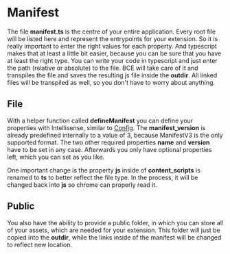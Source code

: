 # Manifest

The file **manifest.ts** is the centre of your entire application.
Every root file will be listed here and represent the entrypoints for your extension.
So it is really important to enter the right values for each property.
And typescript makes that at least a little bit easier, because you can be sure that you have at least the right type.
You can write your code in typescript and just enter the path (relative or absolute) to the file.
BCE will take care of it and transpiles the file and saves the resulting js file inside the **outdir**.
All linked files will be transpiled as well, so you don't have to worry about anything.

## File

With a helper function called **defineManifest** you can define your properties with Intellisense, similar to [Config](./config).
The **manifest_version** is already predefined internally to a value of 3, because ManifestV3 is the only supported format.
The two other required properties **name** and **version** have to be set in any case.
Afterwards you only have optional properties left, which you can set as you like.

One important change is the property **js** inside of **content_scripts** is renamed to **ts** to better reflect the file type.
In the process, it will be changed back into **js** so chrome can properly read it.

## Public

You also have the ability to provide a public folder, in which you can store all of your assets, which are needed for your extension.
This folder will just be copied into the **outdir**, while the links inside of the manifest will be changed to reflect new location.
